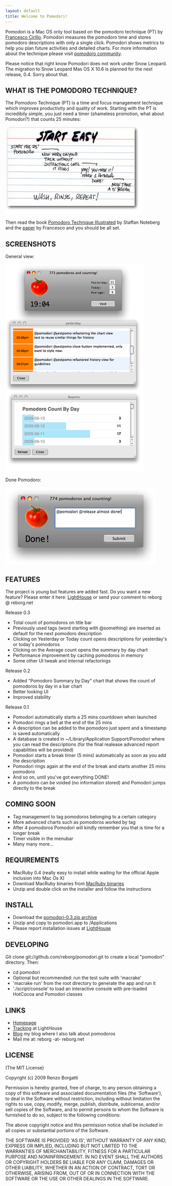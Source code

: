 ```yaml
---
layout: default
title: Welcome to Pomodori!
---
```


Pomodori is a Mac OS only tool based on the pomodoro technique (PT) by [Francesco Cirillo](http://cirillosscrapbook.wordpress.com/). Pomodori measures the pomodoro time and stores pomodoro descriptions with only a single click. Pomodori shows metrics to help you plan future activities and detailed charts. For more information about the technique please visit [pomodoro community](http://www.pomodorotechnique.com/).

Please notice that right know Pomodori does not work under Snow Leopard. The migration to Snow Leopard Mas OS X 10.6 is planned for the next release, 0.4. Sorry about that.

WHAT IS THE POMODORO TECHNIQUE?
-------------------------------
The Pomodoro Technique (PT) is a time and focus management technique which improves productivity and quality of work. Starting with the PT is incredibily simple, you just need a timer (shameless promotion, what about Pomodori?) that counts 25 minutes:

![Start Easy](resources/start-easy.png "Start Easy")

Then read the book [Pomodoro Technique Illustrated](http://www.pomodoro-book.com/) by Staffan Noteberg and the [paper](http://www.pomodorotechnique.com/) by Francesco and you should be all set.

SCREENSHOTS
-----------

General view:

![General View](resources/general-view.png "General View")

Done Pomodoro:

![Pomodoro Done](resources/pomodoro-done.png "Pomodoro Done")

FEATURES
--------------------

The project is young but features are added fast. Do you want a new feature? Please enter it here: [LightHouse](http://reborg.lighthouseapp.com/projects/25822-pomodori/overview) or send your comment to reborg @ reborg.net

Release 0.3

* Total count of pomodoros on title bar
* Previously used tags (word starting with @something) are inserted as default for the next pomodoro description
* Clicking on Yesterday or Today count opens descriptions for yesterday's or today's pomodoros
* Clicking on the Average count opens the summary by day chart
* Performance improvement by caching pomodoros in memory
* Some other UI tweak and internal refactorings

Release 0.2

* Added "Pomodoro Summary by Day" chart that shows the count of pomodoros by day in a bar chart
* Better looking UI
* Improved stability

Release 0.1

* Pomodori automatically starts a 25 mins countdown when launched
* Pomodori rings a bell at the end of the 25 mins
* A description can be added to the pomodoro just spent and a timestamp is saved automatically
* A database is created in ~/Library/Application Support/Pomodori where you can read the descriptions (for the final realease advanced report capabilities will be provided)
* Pomodori starts a break timer (5 mins) automatically as soon as you add the description
* Pomodori rings again at the end of the break and starts another 25 mins pomodoro
* And so on, until you've got everything DONE!
* A pomodoro can be voided (no information stored) and Pomodori jumps directly to the break

COMING SOON
-----------

* Tag management to tag pomodoros belonging to a certain category
* More advanced charts such as pomodoros worked by tag
* After 4 pomodoros Pomodori will kindly remember you that is time for a longer break
* Timer visible in the menubar
* Many many more...

REQUIREMENTS
------------

* MacRuby 0.4 (really easy to install while waiting for the official Apple inclusion into Mac Os X)
* Download MacRuby binaries from [MacRuby binaries](http://www.macruby.org/files/MacRuby%200.4.zip)
* Unzip and double click on the installer and follow the instructions

INSTALL
-------

* Download the [pomodori-0.3.zip archive](http://reborg.github.com/pomodori/resources/pomodori-0.3.zip)
* Unzip and copy to pomodori.app to /Applications
* Please report installation issues at [LightHouse](http://reborg.lighthouseapp.com/projects/25822-pomodori/tickets)

DEVELOPING
----------

Git clone git://github.com/reborg/pomodori.git to create a local "pomodori" directory. Then:

* cd pomodori
* Optional but recommended: run the test suite with 'macrake'
* 'macrake run' from the root directory to generate the app and run it
* './script/console' to load an interactive console with pre-loaded HotCocoa and Pomodori classes

LINKS
-----

* [Homepage](http://reborg.github.com/pomodori)
* [Tracking](http://reborg.lighthouseapp.com/projects/25822-pomodori/overview) at LightHouse
* [Blog](http://blog.reborg.net) my blog where I also talk about pomodoros
* Mail me at:  reborg -at- reborg.net

LICENSE
-------

(The MIT License)

Copyright (c) 2009 Renzo Borgatti

Permission is hereby granted, free of charge, to any person obtaining
a copy of this software and associated documentation files (the
'Software'), to deal in the Software without restriction, including
without limitation the rights to use, copy, modify, merge, publish,
distribute, sublicense, and/or sell copies of the Software, and to
permit persons to whom the Software is furnished to do so, subject to
the following conditions:

The above copyright notice and this permission notice shall be
included in all copies or substantial portions of the Software.

THE SOFTWARE IS PROVIDED 'AS IS', WITHOUT WARRANTY OF ANY KIND,
EXPRESS OR IMPLIED, INCLUDING BUT NOT LIMITED TO THE WARRANTIES OF
MERCHANTABILITY, FITNESS FOR A PARTICULAR PURPOSE AND NONINFRINGEMENT.
IN NO EVENT SHALL THE AUTHORS OR COPYRIGHT HOLDERS BE LIABLE FOR ANY
CLAIM, DAMAGES OR OTHER LIABILITY, WHETHER IN AN ACTION OF CONTRACT,
TORT OR OTHERWISE, ARISING FROM, OUT OF OR IN CONNECTION WITH THE
SOFTWARE OR THE USE OR OTHER DEALINGS IN THE SOFTWARE.
